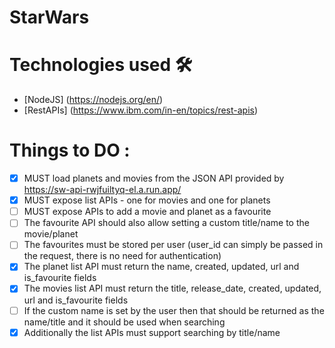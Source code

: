 # StarWars

# Technologies used 🛠️

- [NodeJS] (https://nodejs.org/en/)
- [RestAPIs] (https://www.ibm.com/in-en/topics/rest-apis)

# Things to DO :
- [x] MUST load planets and movies from the JSON API provided by https://sw-api-rwjfuiltyq-el.a.run.app/
- [x] MUST expose list APIs - one for movies and one for planets
- [ ] MUST expose APIs to add a movie and planet as a favourite
- [ ] The favourite API should also allow setting a custom title/name to the movie/planet
- [ ] The favourites must be stored per user (user_id can simply be passed in the request, there is no need for authentication)
- [x] The planet list API must return the name, created, updated, url and is_favourite fields
- [x] The movies list API must return the title, release_date, created, updated, url and is_favourite fields
- [ ] If the custom name is set by the user then that should be returned as the name/title and it should be used when searching
- [x] Additionally the list APIs must support searching by title/name
